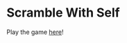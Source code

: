 # Scramble With Self

Play the game [here][scramble-with-self]!

[scramble-with-self]: http://www.tamjeffrey.com/scramble-with-self
